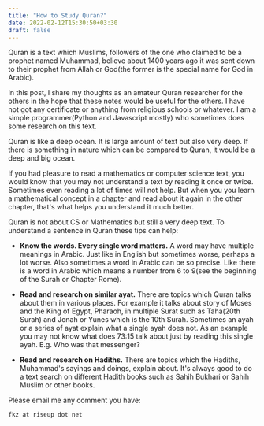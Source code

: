 ```yaml
---
title: "How to Study Quran?"
date: 2022-02-12T15:30:50+03:30
draft: false 
---
```


Quran is a text which Muslims, followers of the one who claimed to be a prophet named Muhammad, believe about 1400 years ago it was sent down
to their prophet from Allah or God(the former is the special name for God in Arabic).

In this post, I share my thoughts as an amateur Quran researcher for the
others in the hope that these notes would be useful for the others. I have not got any certificate or anything from religious schools or whatever. I am a simple programmer(Python and Javascript mostly) who sometimes does some research on this text.

Quran is like a deep ocean. It is large amount of text but also very deep. If there is something in nature which can be compared to Quran, it would be a deep and big ocean.

If you had pleasure to read a mathematics or computer science text, you would know that you may not understand a text by reading it once or twice. Sometimes even reading a lot of times will not help. But when you you learn a mathematical concept in a chapter and read about it again in the other chapter, that's what helps you understand it much better.

Quran is not about CS or Mathematics but still a very deep text. To understand a sentence in Quran these tips can help:

 - **Know the words. Every single word matters.** A word may have multiple meanings in Arabic. Just like in English but sometimes worse, perhaps a lot worse. Also sometimes a word in Arabic can be so precise. Like there is a word in Arabic which means a number from 6 to 9(see the beginning of the Surah or Chapter Rome).

 - **Read and research on similar ayat.** There are topics which Quran talks about them in various places. For example it talks about story of Moses and the King of Egypt, Pharaoh, in multiple Surat such as Taha(20th Surah) and Jonah or Yunes which is the 10th Surah. Sometimes an ayah or a series of ayat explain what a single ayah does not. As an example you may not know what does 73:15 talk about just by reading this single ayah. E.g. Who was that messenger?

 - **Read and research on Hadiths.** There are topics which the Hadiths, Muhammad's sayings and doings, explain about. It's always good to do a text search on different Hadith books such as Sahih Bukhari or Sahih Muslim or other books.

Please email me any comment you have:

```
fkz at riseup dot net
```
